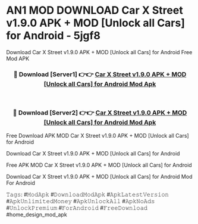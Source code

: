 # AN1 MOD DOWNLOAD Car X Street v1.9.0 APK + MOD [Unlock all Cars] for Android - 5jgf8
Download Car X Street v1.9.0 APK + MOD [Unlock all Cars] for Android Free Mod APK

<div align="center">
<h3>🔴 Download [Server1] 👉👉 <a href="https://apk-comot.site?title=Car_X_Street_v1.9.0_APK_+_MOD_[Unlock_all_Cars]_for_Android">Car X Street v1.9.0 APK + MOD [Unlock all Cars] for Android Mod Apk</a></h3><br>

<h3>🔴 Download [Server2] 👉👉 <a href="https://apk-comot.site?title=Car_X_Street_v1.9.0_APK_+_MOD_[Unlock_all_Cars]_for_Android">Car X Street v1.9.0 APK + MOD [Unlock all Cars] for Android Mod Apk</a></h3>
</div>


Free Download APK MOD Car X Street v1.9.0 APK + MOD [Unlock all Cars] for Android

Download Car X Street v1.9.0 APK + MOD [Unlock all Cars] for Android 

Free APK MOD Car X Street v1.9.0 APK + MOD [Unlock all Cars] for Android 

Download Car X Street v1.9.0 APK + MOD [Unlock all Cars] for Android Mod For Android

𝚃𝚊𝚐𝚜: #𝙼𝚘𝚍𝙰𝚙𝚔 #𝙳𝚘𝚠𝚗𝚕𝚘𝚊𝚍𝙼𝚘𝚍𝙰𝚙𝚔 #𝙰𝚙𝚔𝙻𝚊𝚝𝚎𝚜𝚝𝚅𝚎𝚛𝚜𝚒𝚘𝚗 #𝙰𝚙𝚔𝚄𝚗𝚕𝚒𝚖𝚒𝚝𝚎𝚍𝙼𝚘𝚗𝚎𝚢 #𝙰𝚙𝚔𝚄𝚗𝚕𝚘𝚌𝚔𝙰𝚕𝚕 #𝙰𝚙𝚔𝙽𝚘𝙰𝚍𝚜 #𝚄𝚗𝚕𝚘𝚌𝚔𝙿𝚛𝚎𝚖𝚒𝚞𝚖 #𝙵𝚘𝚛𝙰𝚗𝚍𝚛𝚘𝚒𝚍 #𝙵𝚛𝚎𝚎𝙳𝚘𝚠𝚗𝚕𝚘𝚊𝚍 #home_design_mod_apk